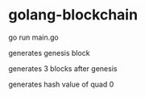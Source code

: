 # golang-blockchain
go run main.go

generates genesis block

generates 3 blocks after genesis

generates hash value of quad 0
